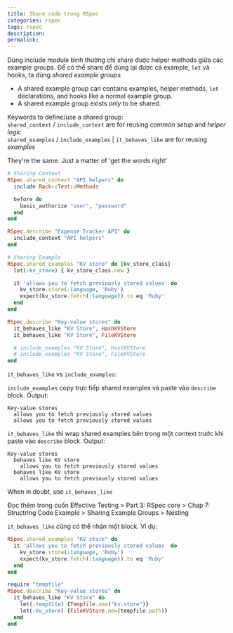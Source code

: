 ```yaml
---
title: Share code trong RSpec
categories: rspec
tags: rspec
description: 
permalink: 
---
```

Dùng include module bình thường chỉ share được helper methods giữa các example groups. Để có thể share để dùng lại được cả example, `let` và hooks, ta dùng *shared example groups*  

- A shared example group can contains examples, helper methods, `let` declarations, and hooks like a normal example group.
- A shared example group exists *only* to be shared.  

Keywords to define/use a shared group:    
`shared_context` / `include_context` are for reusing *common setup* and *helper logic*  
`shared_examples` / `include_examples` | `it_behaves_like` are for reusing *examples*

They're the same. Just a matter of 'get the words right'  

```ruby
# Sharing Context
RSpec.shared_context "API helpers" do
  include Rack::Test::Methods

  before do
    basic_authorize "user", "password"
  end
end

RSpec.describe "Expense Tracker API" do
  include_context "API helpers"
end
```
```ruby
# Sharing Example
RSpec.shared_examples "KV store" do |kv_store_class|
  let(:kv_store) { kv_store_class.new }

  it 'allows you to fetch previously stored values' do
    kv_store.store(:language, 'Ruby')
    expect(kv_store.fetch(:language)).to eq 'Ruby'
  end
end

RSpec.describe "Key-value stores" do
  it_behaves_like "KV Store", HashKVStore
  it_behaves_like "KV Store", FileKVStore

  # include_examples "KV Store", HashKVStore
  # include_examples "KV Store", FileKVStore
end
```

`it_behaves_like` vs `include_examples`:  

`include_examples` copy trực tiếp shared examples và paste vào `describe` block. Output:  
```
Key-value stores
  allows you to fetch previously stored values
  allows you to fetch previously stored values
```

`it_behaves_like` thì wrap shared examples bên trong một context trước khi paste vào `describe` block. Output:  
```
Key-value stores
  behaves like KV store
    allows you to fetch previously stored values
  behaves like KV store
    allows you to fetch previously stored values
```

When in doubt, use `it_behaves_like`  

Đọc thêm trong cuốn Effective Testing > Part 3: RSpec core > Chap 7: Structring Code Example > Sharing Example Groups > Nesting  

`it_behaves_like` cũng có thể nhận một block. Ví dụ:  

```ruby
RSpec.shared_examples "KV store" do
  it 'allows you to fetch previously stored values' do
    kv_store.store(:language, 'Ruby')
    expect(kv_store.fetch(:language)).to eq 'Ruby'
  end
end

require "tempfile"
RSpec.describe "Key-value stores" do
  it_behaves_like "KV Store" do
    let(:tempfile) {Tempfile.new("kv.store")}
    let(:kv_store) {FileKVStore.new(tempfile.path)}
  end
end
``` 
